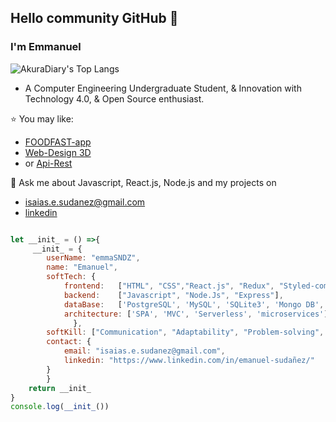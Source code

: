 ## Hello community GitHub 👋

### I'm Emmanuel
![AkuraDiary's Top Langs](https://github-readme-stats.vercel.app/api/top-langs/?username=emmaSDNZy&theme=tokyonight&layout=compact)
- A Computer Engineering Undergraduate Student, & Innovation with Technology 4.0, & Open Source enthusiast.

⭐ You may like:
- [FOODFAST-app](https://github.com/emmaSDNZ/food-fast)
- [Web-Design 3D](https://github.com/emmaSDNZ/web-design3D)
- or [Api-Rest](https://github.com/emmaSDNZ/API-REST-Node.js-ES6--Express-MongoDB-JWT)

💬 Ask me about Javascript, React.js, Node.js and my projects on 
- [isaias.e.sudanez@gmail.com](isaias.e.sudanez@gmail.com)
- [linkedin](https://www.linkedin.com/in/emanuel-sudañez/)


```js

let __init_ = () =>{
     __init_ = { 
        userName: "emmaSNDZ",
        name: "Emanuel",
        softTech: {
            frontend:   ["HTML", "CSS","React.js", "Redux", "Styled-components", "Bootstrap"],
            backend:    ["Javascript", "Node.Js", "Express"],
            dataBase:   ['PostgreSQL', 'MySQL', 'SQLite3', 'Mongo DB', "Mongoose"],
            architecture: ['SPA', 'MVC', 'Serverless', 'microservices']
              },
        softKill: ["Communication", "Adaptability", "Problem-solving", "Creativity"],
        contact: {
            email: "isaias.e.sudanez@gmail.com",
            linkedin: "https://www.linkedin.com/in/emanuel-sudañez/"
        }
        }
    return __init_
}
console.log(__init_())


```



